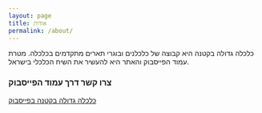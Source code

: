 ```yaml
---
layout: page
title: אודות
permalink: /about/
---
```


כלכלה גדולה בקטנה היא קבוצה של כלכלנים ובוגרי תארים מתקדמים בכלכלה. מטרת עמוד הפייסבוק והאתר היא להעשיר את השיח הכלכלי בישראל.  


### צרו קשר דרך עמוד הפייסבוק

[כלכלה גדולה בקטנה בפייסבוק](https://www.facebook.com/LittleBigEconomy/)
